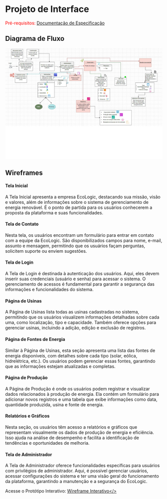 
# Projeto de Interface

<span style="color:red">Pré-requisitos: <a href="2-Especificação do Projeto.md"> Documentação de Especificação</a></span>

## Diagrama de Fluxo

![Exemplo de Diagrama de Fluxo](img/Diagrama%20de%20fluxo.jpg)

## Wireframes

#### Tela Inicial
A Tela Inicial apresenta a empresa EcoLogic, destacando sua missão, visão e valores, além de informações sobre o sistema de gerenciamento de energia renovável. É o ponto de partida para os usuários conhecerem a proposta da plataforma e suas funcionalidades.

#### Tela de Contato
Nesta tela, os usuários encontram um formulário para entrar em contato com a equipe da EcoLogic. São disponibilizados campos para nome, e-mail, assunto e mensagem, permitindo que os usuários façam perguntas, solicitem suporte ou enviem sugestões.

#### Tela de Login
A Tela de Login é destinada à autenticação dos usuários. Aqui, eles devem inserir suas credenciais (usuário e senha) para acessar o sistema. O gerenciamento de acessos é fundamental para garantir a segurança das informações e funcionalidades do sistema.

#### Página de Usinas
A Página de Usinas lista todas as usinas cadastradas no sistema, permitindo que os usuários visualizem informações detalhadas sobre cada uma, como localização, tipo e capacidade. Também oferece opções para gerenciar usinas, incluindo a adição, edição e exclusão de registros.

#### Página de Fontes de Energia
Similar à Página de Usinas, esta seção apresenta uma lista das fontes de energia disponíveis, com detalhes sobre cada tipo (solar, eólica, hidrelétrica, etc.). Os usuários podem gerenciar essas fontes, garantindo que as informações estejam atualizadas e completas.

#### Página de Produção
A Página de Produção é onde os usuários podem registrar e visualizar dados relacionados à produção de energia. Ela contém um formulário para adicionar novos registros e uma tabela que exibe informações como data, quantidade produzida, usina e fonte de energia.

#### Relatórios e Gráficos
Nesta seção, os usuários têm acesso a relatórios e gráficos que representam visualmente os dados de produção de energia e eficiência. Isso ajuda na análise de desempenho e facilita a identificação de tendências e oportunidades de melhoria.

#### Tela de Administrador
A Tela de Administrador oferece funcionalidades específicas para usuários com privilégios de administrador. Aqui, é possível gerenciar usuários, acessar configurações do sistema e ter uma visão geral do funcionamento da plataforma, garantindo a manutenção e a segurança do EcoLogic.


Acesse o Protótipo Interativo: <a href="https://www.figma.com/proto/Db1zTIievwFgSJaRn6pPCc/EcoLogic?page-id=0%3A1&node-id=34-170&node-type=canvas&viewport=-924%2C1484%2C0.18&t=vakdleKlL0jGjySA-1&scaling=min-zoom&content-scaling=fixed&starting-point-node-id=34%3A170&share=1">Wireframe Interativo</>